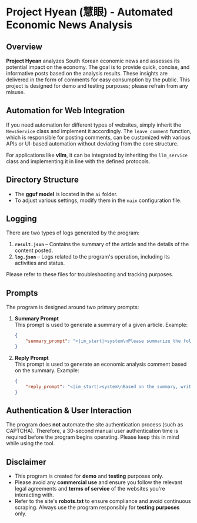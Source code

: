 # Project Hyean (慧眼) - Automated Economic News Analysis

## Overview
**Project Hyean** analyzes South Korean economic news and assesses its potential impact on the economy. The goal is to provide quick, concise, and informative posts based on the analysis results. These insights are delivered in the form of comments for easy consumption by the public. This project is designed for demo and testing purposes; please refrain from any misuse.

## Automation for Web Integration
If you need automation for different types of websites, simply inherit the `NewsService` class and implement it accordingly. The `leave_comment` function, which is responsible for posting comments, can be customized with various APIs or UI-based automation without deviating from the core structure.

For applications like **vllm**, it can be integrated by inheriting the `llm_service` class and implementing it in line with the defined protocols.

## Directory Structure
- The **gguf model** is located in the `ai` folder.  
- To adjust various settings, modify them in the `main` configuration file.

## Logging
There are two types of logs generated by the program:

1. **`result.json`** – Contains the summary of the article and the details of the content posted.
2. **`log.json`** – Logs related to the program's operation, including its activities and status.

Please refer to these files for troubleshooting and tracking purposes.

## Prompts
The program is designed around two primary prompts:

1. **Summary Prompt**  
   This prompt is used to generate a summary of a given article. Example:

   ```json
   {
       "summary_prompt": "<|im_start|>system\nPlease summarize the following article.<|im_end|>\n<|im_start|>user\n{content}\n---\nPlease summarize the above content in 300 characters.<|im_end|>\n<|im_start|>assistant\n"
   }
   ```

2. **Reply Prompt**  
   This prompt is used to generate an economic analysis comment based on the summary. Example:

   ```json
   {
       "reply_prompt": "<|im_start|>system\nBased on the summary, write a comment analyzing its relevance to the South Korean economy.<|im_end|>\n<|im_start|>user\nSummary: {summary}\n---\nWrite an economic analysis comment based on the above summary.<|im_end|>\n<|im_start|>assistant\n"
   }
   ```

## Authentication & User Interaction
The program does **not** automate the site authentication process (such as CAPTCHA). Therefore, a 30-second manual user authentication time is required before the program begins operating. Please keep this in mind while using the tool.

## Disclaimer
- This program is created for **demo** and **testing** purposes only.  
- Please avoid any **commercial use** and ensure you follow the relevant legal agreements and **terms of service** of the websites you're interacting with.  
- Refer to the site's **robots.txt** to ensure compliance and avoid continuous scraping. Always use the program responsibly for **testing purposes** only.